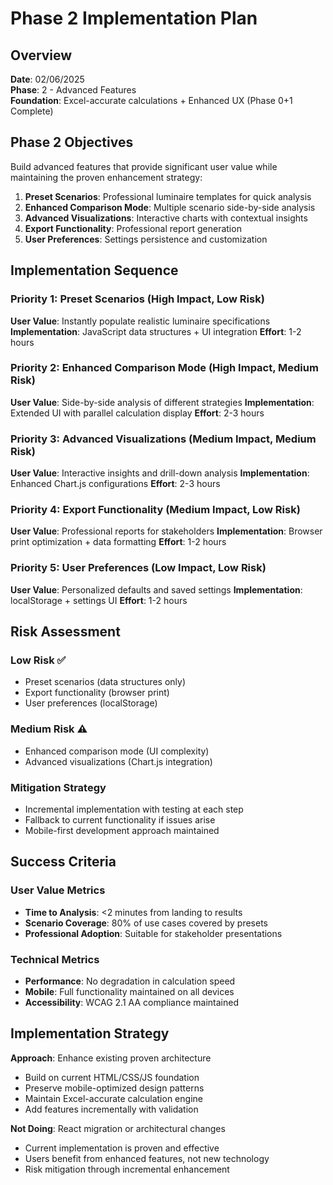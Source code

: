 # Phase 2 Implementation Plan

## Overview

**Date**: 02/06/2025  
**Phase**: 2 - Advanced Features  
**Foundation**: Excel-accurate calculations + Enhanced UX (Phase 0+1 Complete)

## Phase 2 Objectives

Build advanced features that provide significant user value while maintaining the proven enhancement strategy:

1. **Preset Scenarios**: Professional luminaire templates for quick analysis
2. **Enhanced Comparison Mode**: Multiple scenario side-by-side analysis
3. **Advanced Visualizations**: Interactive charts with contextual insights
4. **Export Functionality**: Professional report generation
5. **User Preferences**: Settings persistence and customization

## Implementation Sequence

### Priority 1: Preset Scenarios (High Impact, Low Risk)
**User Value**: Instantly populate realistic luminaire specifications
**Implementation**: JavaScript data structures + UI integration
**Effort**: 1-2 hours

### Priority 2: Enhanced Comparison Mode (High Impact, Medium Risk)
**User Value**: Side-by-side analysis of different strategies
**Implementation**: Extended UI with parallel calculation display
**Effort**: 2-3 hours

### Priority 3: Advanced Visualizations (Medium Impact, Medium Risk)
**User Value**: Interactive insights and drill-down analysis
**Implementation**: Enhanced Chart.js configurations
**Effort**: 2-3 hours

### Priority 4: Export Functionality (Medium Impact, Low Risk)
**User Value**: Professional reports for stakeholders
**Implementation**: Browser print optimization + data formatting
**Effort**: 1-2 hours

### Priority 5: User Preferences (Low Impact, Low Risk)
**User Value**: Personalized defaults and saved settings
**Implementation**: localStorage + settings UI
**Effort**: 1-2 hours

## Risk Assessment

### Low Risk ✅
- Preset scenarios (data structures only)
- Export functionality (browser print)
- User preferences (localStorage)

### Medium Risk ⚠️
- Enhanced comparison mode (UI complexity)
- Advanced visualizations (Chart.js integration)

### Mitigation Strategy
- Incremental implementation with testing at each step
- Fallback to current functionality if issues arise
- Mobile-first development approach maintained

## Success Criteria

### User Value Metrics
- **Time to Analysis**: <2 minutes from landing to results
- **Scenario Coverage**: 80% of use cases covered by presets
- **Professional Adoption**: Suitable for stakeholder presentations

### Technical Metrics
- **Performance**: No degradation in calculation speed
- **Mobile**: Full functionality maintained on all devices
- **Accessibility**: WCAG 2.1 AA compliance maintained

## Implementation Strategy

**Approach**: Enhance existing proven architecture
- Build on current HTML/CSS/JS foundation
- Preserve mobile-optimized design patterns
- Maintain Excel-accurate calculation engine
- Add features incrementally with validation

**Not Doing**: React migration or architectural changes
- Current implementation is proven and effective
- Users benefit from enhanced features, not new technology
- Risk mitigation through incremental enhancement